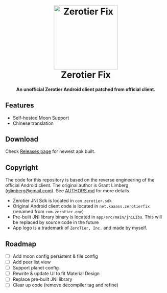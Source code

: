 <h1 align="center">
  <img src="https://github.com/kaaass/ZerotierFix/blob/master/app/src/main/ic_launcher-playstore.png?raw=true" alt="Zerotier Fix" width="200">
  <br>Zerotier Fix<br>
</h1>

<h4 align="center">An unofficial Zerotier Android client patched from official client.</h4>

## Features

- Self-hosted Moon Support
- Chinese translation

## Download

Check [Releases page](https://github.com/kaaass/ZerotierFix/releases) for newest apk built.

## Copyright

The code for this repository is based on the reverse engineering of the official Android client. The
original author is Grant Limberg (glimberg@gmail.com). See [AUTHORS.md](https://github.com/zerotier/ZeroTierOne/blob/master/AUTHORS.md#primary-authors) for more details.

- Zerotier JNI Sdk is located in `com.zerotier.sdk`
- Original Android client code is located in `net.kaaass.zerotierfix` (renamed from `com.zerotier.one`)
- Pre-built JNI library binary is located in `app/src/main/jniLibs`. This will be replaced by source code in the future
- App logo is a trademark of `ZeroTier, Inc.` and made by myself. 


## Roadmap

- [ ] Add moon config persistent & file config
- [ ] Add peer list view
- [ ] Support planet config
- [ ] Rewrite & update UI to fit Material Design
- [ ] Replace pre-built JNI library
- [ ] Clear up code (remove decompiler tag and refine)